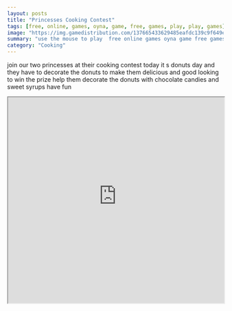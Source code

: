 ```yaml
---
layout: posts
title: "Princesses Cooking Contest"
tags: [free, online, games, oyna, game, free, games, play, play, games]
image: "https://img.gamedistribution.com/137665433629485eafdc139c9f649e62.jpg"
summary: "use the mouse to play  free online games oyna game free games play play games"
category: "Cooking"
---
```


join our two princesses at their cooking contest today it s donuts day and they have to decorate the donuts to make them delicious and good looking to win the prize help them decorate the donuts with chocolate candies and sweet syrups have fun

<iframe width="100%" height="480px;" src="https://html5.gamedistribution.com/137665433629485eafdc139c9f649e62/"></iframe>